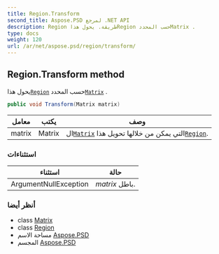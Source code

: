 ```yaml
---
title: Region.Transform
second_title: Aspose.PSD لمرجع .NET API
description: Region طريقة. يحول هذاRegion حسب المحددMatrix .
type: docs
weight: 120
url: /ar/net/aspose.psd/region/transform/
---
```

## Region.Transform method

يحول هذا[`Region`](../) حسب المحدد[`Matrix`](../../matrix/) .

```csharp
public void Transform(Matrix matrix)
```

| معامل | يكتب | وصف |
| --- | --- | --- |
| matrix | Matrix | ال[`Matrix`](../../matrix/) التي يمكن من خلالها تحويل هذا[`Region`](../). |

### استثناءات

| استثناء | حالة |
| --- | --- |
| ArgumentNullException | *matrix* باطل. |

### أنظر أيضا

* class [Matrix](../../matrix/)
* class [Region](../)
* مساحة الاسم [Aspose.PSD](../../region/)
* المجسم [Aspose.PSD](../../../)


